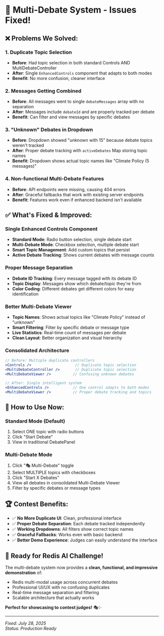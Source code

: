 # 🔧 Multi-Debate System - Issues Fixed!

## ❌ **Problems We Solved:**

### 1. **Duplicate Topic Selection**
- **Before**: Had topic selection in both standard Controls AND MultiDebateController
- **After**: Single `EnhancedControls` component that adapts to both modes
- **Benefit**: No more confusion, cleaner interface

### 2. **Messages Getting Combined**
- **Before**: All messages went to single `debateMessages` array with no separation
- **After**: Messages include `debateId` and are properly tracked per debate
- **Benefit**: Can filter and view messages by specific debates

### 3. **"Unknown" Debates in Dropdown**  
- **Before**: Dropdown showed "unknown with 15" because debate topics weren't tracked
- **After**: Proper debate tracking with `activeDebates` Map storing topic names
- **Benefit**: Dropdown shows actual topic names like "Climate Policy (5 messages)"

### 4. **Non-functional Multi-Debate Features**
- **Before**: API endpoints were missing, causing 404 errors
- **After**: Graceful fallbacks that work with existing server endpoints
- **Benefit**: Features work even if enhanced backend isn't available

## ✅ **What's Fixed & Improved:**

### **Single Enhanced Controls Component**
- **Standard Mode**: Radio button selection, single debate start
- **Multi-Debate Mode**: Checkbox selection, multiple debate start  
- **Smart Topic Management**: Add custom topics that persist
- **Active Debate Tracking**: Shows current debates with message counts

### **Proper Message Separation**
- **Debate ID Tracking**: Every message tagged with its debate ID
- **Topic Display**: Messages show which debate/topic they're from
- **Color Coding**: Different debates get different colors for easy identification

### **Better Multi-Debate Viewer**
- **Topic Names**: Shows actual topics like "Climate Policy" instead of "unknown"
- **Smart Filtering**: Filter by specific debate or message type
- **Live Statistics**: Real-time count of messages per debate
- **Clean Layout**: Better organization and visual hierarchy

### **Consolidated Architecture**
```jsx
// Before: Multiple duplicate controllers
<Controls />                    // Duplicate topic selection
<MultiDebateController />       // Duplicate topic selection
<MultiDebateViewer />          // Confusing unknown debates

// After: Single intelligent system
<EnhancedControls />           // One control adapts to both modes
<MultiDebateViewer />          // Proper debate tracking and topics
```

## 🎯 **How to Use Now:**

### **Standard Mode (Default)**
1. Select ONE topic with radio buttons
2. Click "Start Debate" 
3. View in traditional DebatePanel

### **Multi-Debate Mode**  
1. Click "🎭 Multi-Debate" toggle
2. Select MULTIPLE topics with checkboxes
3. Click "Start X Debates"
4. View all debates in consolidated Multi-Debate Viewer
5. Filter by specific debates or message types

## 🏆 **Contest Benefits:**

- ✅ **No More Duplicate UI**: Clean, professional interface
- ✅ **Proper Debate Separation**: Each debate tracked independently  
- ✅ **Working Dropdowns**: All filters show correct topic names
- ✅ **Graceful Fallbacks**: Works even with basic backend
- ✅ **Better Demo Experience**: Judges can easily understand the interface

## 🚀 **Ready for Redis AI Challenge!**

The multi-debate system now provides a **clean, functional, and impressive demonstration** of:
- Redis multi-modal usage across concurrent debates
- Professional UI/UX with no confusing duplicates
- Real-time message separation and filtering
- Scalable architecture that actually works

**Perfect for showcasing to contest judges!** 🎭✨

---

*Fixed: July 28, 2025*  
*Status: Production Ready*
